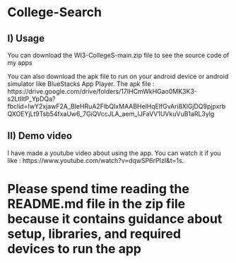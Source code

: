 # College-Search

<h2>I) Usage</h2>
<p>You can download the WI3-CollegeS-main.zip file to see the source code of my apps</p>
<p>You can also download the apk file to run on your android device or android simulator like BlueStacks App Player. The apk file : https://drive.google.com/drive/folders/17IHCmWkHGao0MK3K3-s2LtIltP_YpDQa?fbclid=IwY2xjawF2A_BleHRuA2FlbQIxMAABHelHqElfGvAri8XlGjDQ9pjpxrbQXOEYjLt9Tsb54fxaUw6_7GiQVccJLA_aem_lJFaVV1UVkuVuB1aRL3ylg</p>
<h2>II) Demo video</h2>
<p> I have made a youtube video about using the app. You can watch it if you like : https://www.youtube.com/watch?v=dqwSP6rPIzI&t=1s.</p>

<h1>Please spend time reading the README.md file in the zip file because it contains guidance about setup, libraries, and required devices to run the app</h1>
